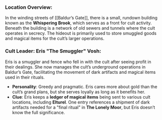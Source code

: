 
### **Location Overview**:

In the winding streets of [[Baldur’s Gate]], there is a small, rundown building known as the **Whispering Brook**, which serves as a front for cult activity. Beneath the building is a network of old sewers and tunnels where the cult operates in secrecy. The hideout is primarily used to store smuggled goods and magical items for the cult’s larger operations.

### **Cult Leader: Eris "The Smuggler" Vosh**:

Eris is a smuggler and fence who fell in with the cult after seeing profit in their dealings. She now manages the cult’s underground operations in Baldur’s Gate, facilitating the movement of dark artifacts and magical items used in their rituals.

- **Personality**: Greedy and pragmatic. Eris cares more about gold than the cult’s grand plans, but she serves loyally as long as it benefits her.
- **Clue**: Eris keeps a **ledger of magical items** being sent to various cult locations, including **Elturel**. One entry references a shipment of dark artifacts needed for a "final ritual" in **The Lonely Moor**, but Eris doesn’t know the full significance.
